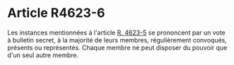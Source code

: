 # Article R4623-6

Les instances mentionnées à l'article [R. 4623-5][1] se prononcent par un vote à bulletin secret, à la majorité de leurs membres, régulièrement convoqués, présents ou représentés. Chaque membre ne peut disposer du pouvoir que d'un seul autre membre.

 [1]: /affichCodeArticle.do?cidTexte=LEGITEXT000006072050&idArticle=LEGIARTI000018492973&dateTexte=&categorieLien=cid